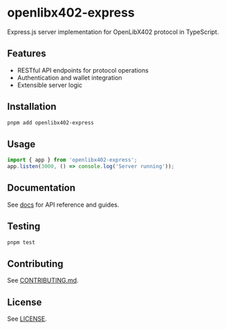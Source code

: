 # openlibx402-express

Express.js server implementation for OpenLibX402 protocol in TypeScript.

## Features

- RESTful API endpoints for protocol operations
- Authentication and wallet integration
- Extensible server logic

## Installation

```bash
pnpm add openlibx402-express
```

## Usage

```typescript
import { app } from 'openlibx402-express';
app.listen(3000, () => console.log('Server running'));
```

## Documentation

See [docs](https://openlibx402.github.io/docs/packages/typescript/openlibx402-express/) for API reference and guides.

## Testing

```bash
pnpm test
```

## Contributing

See [CONTRIBUTING.md](https://github.com/openlibx402/openlibx402/blob/main/CONTRIBUTING.md).

## License

See [LICENSE](https://github.com/openlibx402/openlibx402/blob/main/LICENSE).
